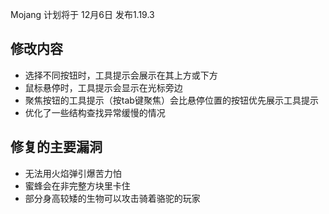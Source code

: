 Mojang 计划将于 12月6日 发布1.19.3
## 修改内容
* 选择不同按钮时，工具提示会展示在其上方或下方
* 鼠标悬停时，工具提示会显示在光标旁边
* 聚焦按钮的工具提示（按tab键聚焦）会比悬停位置的按钮优先展示工具提示
* 优化了一些结构查找异常缓慢的情况
## 修复的主要漏洞
* 无法用火焰弹引爆苦力怕
* 蜜蜂会在非完整方块里卡住
* 部分身高较矮的生物可以攻击骑着骆驼的玩家
